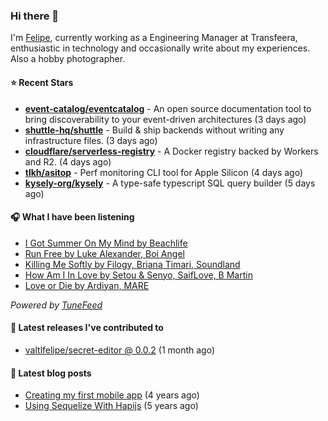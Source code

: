 ### Hi there 👋

I'm [Felipe](https://felipevm.com), currently working as a Engineering Manager at Transfeera, enthusiastic in technology and occasionally write about my experiences. Also a hobby photographer.

#### ⭐ Recent Stars
- **[event-catalog/eventcatalog](https://github.com/event-catalog/eventcatalog)** - An open source documentation tool to bring discoverability to your event-driven architectures  (3 days ago)
- **[shuttle-hq/shuttle](https://github.com/shuttle-hq/shuttle)** - Build &amp; ship backends without writing any infrastructure files. (3 days ago)
- **[cloudflare/serverless-registry](https://github.com/cloudflare/serverless-registry)** - A Docker registry backed by Workers and R2. (4 days ago)
- **[tlkh/asitop](https://github.com/tlkh/asitop)** - Perf monitoring CLI tool for Apple Silicon (4 days ago)
- **[kysely-org/kysely](https://github.com/kysely-org/kysely)** - A type-safe typescript SQL query builder (5 days ago)

#### 🎧 What I have been listening
- [I Got Summer On My Mind by Beachlife](https://open.spotify.com/track/1LvHotmkAI5FfAW786Zpk2)
- [Run Free by Luke Alexander, Boi Angel](https://open.spotify.com/track/4lWYUvPP52H4JR2d8senZA)
- [Killing Me Softly by Filogy, Briana Timari, Soundland](https://open.spotify.com/track/6kAIhTyqkp4uquRC4lrVBp)
- [How Am I In Love by Setou &amp; Senyo, SaifLove, B Martin](https://open.spotify.com/track/6nLH159GdzeFVocTd8qIOl)
- [Love or Die by Ardiyan, MARE](https://open.spotify.com/track/3pB0Dprmvibh84EQaOAggE)

_Powered by [TuneFeed](https://tunefeed.app?ref=valtlfelipe-gh-profile)_ 

#### 🚀 Latest releases I've contributed to


- [valtlfelipe/secret-editor @ 0.0.2](https://github.com/valtlfelipe/secret-editor/releases/tag/0.0.2) (1 month ago)

#### 📄 Latest blog posts
- [Creating my first mobile app](https://felipevm.com/posts/creating-my-first-mobile-app/) (4 years ago)
- [Using Sequelize With Hapijs](https://felipevm.com/posts/using-sequelize-with-hapijs/) (5 years ago)
